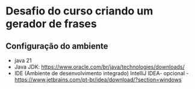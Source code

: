 # Desafio do curso criando um gerador de frases

## Configuração do ambiente
* java 21
* Java JDK: https://www.oracle.com/br/java/technologies/downloads/
* IDE (Ambiente de desenvolvimento integrado) IntelliJ IDEA- opcional - https://www.jetbrains.com/pt-br/idea/download/?section=windows
